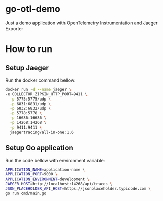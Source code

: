 # go-otl-demo
Just a demo application with OpenTelemetry Instrumentation and Jaeger Exporter

# How to run
## Setup Jaeger
Run the docker command bellow:
```sh
docker run -d --name jaeger \                
-e COLLECTOR_ZIPKIN_HTTP_PORT=9411 \
  -p 5775:5775/udp \
  -p 6831:6831/udp \
  -p 6832:6832/udp \
  -p 5778:5778 \
  -p 16686:16686 \
  -p 14268:14268 \
  -p 9411:9411 \
  jaegertracing/all-in-one:1.6
```
## Setup Go application
Run the code bellow with environment variable:

```sh
APPLICATION_NAME=application-name \
APPLICATION_PORT=9000 \
APPLICATION_ENVIRONMENT=development \
JAEGER_HOST=http://localhost:14268/api/traces \
JSON_PLACEHOLDER_API_HOST=https://jsonplaceholder.typicode.com \
go run cmd/main.go
```